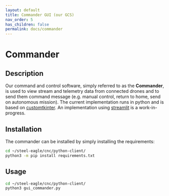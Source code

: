 ```yaml
---
layout: default
title: Commander GUI (our GCS)
nav_order: 5
has_children: false
permalink: docs/commander
---
```


# Commander

## Description

Our command and control software, simply referred to as the **Commander**, is used to view stream and telemetry data from connected drones and to send them command message (e.g. manual control, return to home, send on autonomous mission). 
The current implementation runs in python and is based on [customtkinter](https://github.com/TomSchimansky/CustomTkinter).
An implementation using [streamlit](https://streamlit.io/) is a work-in-progress.

## Installation

The commander can be installed by simply installing the requirements: 

```sh
cd ~/steel-eagle/cnc/python-client/
python3 -m pip install requirements.txt
```

## Usage

```sh
cd ~/steel-eagle/cnc/python-client/
python3 gui_commander.py
```
